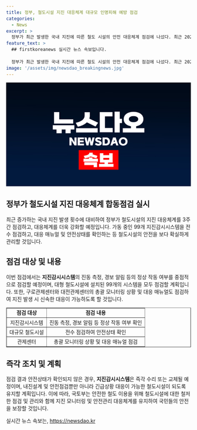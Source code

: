 ```yaml
---
title: 정부, 철도시설 지진 대응체계 대규모 인명피해 예방 점검
categories:
  - News
excerpt: >
  정부가 최근 발생한 국내 지진에 따른 철도 시설의 안전 대응체계 점검에 나섰다. 최근 2020년부터 2023년까지 국내 지진 발생 횟수가 증가하고 있는 가운데, 이에 따른 대비가 필요하다. 철도 시설에 설치된 지진감시시스템 등 99개 핵심설비를 점검하고, 안전관리 대응체계를 유지하기 위해 총괄 모니터링 상황 및 대응 매뉴얼도 검토할 예정이다. 국토부는 지진감시시스템을 통해 빠른 대응이 가능하도록 하겠다고 말했다.
feature_text: >
  ## firstkoreanews 실시간 뉴스 속보입니다.

  정부가 최근 발생한 국내 지진에 따른 철도 시설의 안전 대응체계 점검에 나섰다. 최근 2020년부터 2023년까지 국내 지진 발생 횟수가 증가하고 있는 가운데, 이에 따른 대비가 필요하다. 철도 시설에 설치된 지진감시시스템 등 99개 핵심설비를 점검하고, 안전관리 대응체계를 유지하기 위해 총괄 모니터링 상황 및 대응 매뉴얼도 검토할 예정이다. 국토부는 지진감시시스템을 통해 빠른 대응이 가능하도록 하겠다고 말했다.
image: '/assets/img/newsdao_breakingnews.jpg'
---
```


<p><img src="/assets/img/newsdao_breakingnews.jpg" alt="firstkoreanews 속보" /></p>

<h2 data-ke-size="size26">정부가 철도시설 지진 대응체계 합동점검 실시</h2>

<p data-ke-size="size16">최근 증가하는 국내 지진 발생 횟수에 대비하여 정부가 철도시설의 지진 대응체계를 3주간 점검하고, 대응체계를 더욱 강화할 예정입니다. 가동 중인 99개 지진감시시스템을 전수 점검하고, 대응 매뉴얼 및 안전상태를 확인하는 등 철도시설의 안전을 보다 확실하게 관리할 것입니다.</p>

<h2 data-ke-size="size24">점검 대상 및 내용</h2>

<p data-ke-size="size16">이번 점검에서는 <b>지진감시시스템</b>의 진동 측정, 경보 알림 등의 정상 작동 여부를 중점적으로 점검할 예정이며, 대형 철도시설에 설치된 99개의 시스템을 모두 점검할 계획입니다. 또한, 구로관제센터와 대전관제센터의 총괄 모니터링 상황 및 대응 매뉴얼도 점검하여 지진 발생 시 신속한 대응이 가능하도록 할 것입니다.</p>

<table style="width: 100%;" border="1">
<tbody>
<tr>
<td style="text-align: center; height: 17px;"><b>점검 대상</b></td>
<td style="text-align: center; height: 17px;"><b>점검 내용</b></td>
</tr>
<tr>
<td style="text-align: center; height: 17px;">지진감시시스템</td>
<td style="text-align: center; height: 17px;">진동 측정, 경보 알림 등 정상 작동 여부 확인</td>
</tr>
<tr>
<td style="text-align: center; height: 17px;">대규모 철도시설</td>
<td style="text-align: center; height: 17px;">전수 점검하여 안전상태 확인</td>
</tr>
<tr>
<td style="text-align: center; height: 17px;">관제센터</td>
<td style="text-align: center; height: 17px;">총괄 모니터링 상황 및 대응 매뉴얼 점검</td>
</tr>
</tbody>
</table>

<h2 data-ke-size="size24">즉각 조치 및 계획</h2>

<p data-ke-size="size16">점검 결과 안전상태가 확인되지 않은 경우, <b>지진감시시스템</b>은 즉각 수리 또는 교체될 예정이며, 내진설계 및 안전점검뿐만 아니라 긴급상황 대응이 가능한 철도시설이 되도록 유지할 계획입니다. 이에 따라, 국토부는 안전한 철도 이용을 위해 철도시설에 대한 철저한 점검 및 관리와 함께 지진 모니터링 및 안전관리 대응체계를 유지하여 국민들의 안전을 보장할 것입니다.</p>
실시간 뉴스 속보는, <a href="https://newsdao.kr" rel="dofollow">https://newsdao.kr</a>


